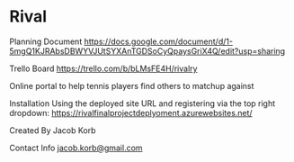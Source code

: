 # Rival

Planning Document
https://docs.google.com/document/d/1-5mgQ1KJRAbsDBWYVJUtSYXAnTGDSoCyQpaysGriX4Q/edit?usp=sharing

Trello Board
https://trello.com/b/bLMsFE4H/rivalry

Online portal to help tennis players find others to matchup against

Installation
Using the deployed site URL and registering via the top right dropdown: https://rivalfinalprojectdeplyoment.azurewebsites.net/

Created By
Jacob Korb

Contact Info
jacob.korb@gmail.com
